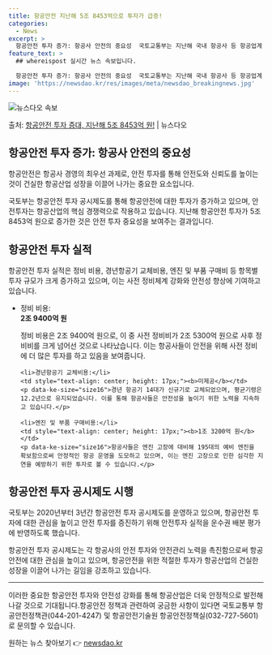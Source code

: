 ```yaml
---
title: 항공안전 지난해 5조 8453억으로 투자가 급증!
categories:
  - News
excerpt: >
  항공안전 투자 증가: 항공사 안전의 중요성  국토교통부는 지난해 국내 항공사 등 항공업계 안전 투자가 5조 …
feature_text: >
  ## whereispost 실시간 뉴스 속보입니다.

  항공안전 투자 증가: 항공사 안전의 중요성  국토교통부는 지난해 국내 항공사 등 항공업계 안전 투자가 5조 …
image: 'https://newsdao.kr/res/images/meta/newsdao_breakingnews.jpg'
---
```


![뉴스다오 속보](https://newsdao.kr/res/images/meta/newsdao_breakingnews.jpg)

<p>출처: <a href="https://newsdao.kr/4598" rel="dofollow">항공안전 투자 증대, 지난해 5조 8453억 원!</a> | 뉴스다오</p>

<h2 data-ke-size="size26">항공안전 투자 증가: 항공사 안전의 중요성</h2>
항공안전은 항공사 경영의 최우선 과제로, 안전 투자를 통해 안전도와 신뢰도를 높이는 것이 건실한 항공산업 성장을 이끌어 나가는 중요한 요소입니다.

<p data-ke-size="size16">국토부는 항공안전 투자 공시제도를 통해 항공안전에 대한 투자가 증가하고 있으며, 안전투자는 항공산업의 핵심 경쟁력으로 작용하고 있습니다. 지난해 항공안전 투자가 5조 8453억 원으로 증가한 것은 안전 투자 중요성을 보여주는 결과입니다.</p>

<h2 data-ke-size="size26">항공안전 투자 실적</h2>
항공안전 투자 실적은 정비 비용, 경년항공기 교체비용, 엔진 및 부품 구매비 등 항목별 투자 규모가 크게 증가하고 있으며, 이는 사전 정비체계 강화와 안전성 향상에 기여하고 있습니다.

<ul>
	<li>정비 비용:</li>
	<td style="text-align: center; height: 17px;"><b>2조 9400억 원</b></td>
	<p data-ke-size="size16">정비 비용은 2조 9400억 원으로, 이 중 사전 정비비가 2조 5300억 원으로 사후 정비비를 크게 넘어선 것으로 나타났습니다. 이는 항공사들이 안전을 위해 사전 정비에 더 많은 투자를 하고 있음을 보여줍니다.</p>

	<li>경년항공기 교체비용:</li>
	<td style="text-align: center; height: 17px;"><b>미제공</b></td>
	<p data-ke-size="size16">경년 항공기 14대가 신규기로 교체되었으며, 평균기령은 12.2년으로 유지되었습니다. 이를 통해 항공사들은 안전성을 높이기 위한 노력을 지속하고 있습니다.</p>

	<li>엔진 및 부품 구매비용:</li>
	<td style="text-align: center; height: 17px;"><b>1조 3200억 원</b></td>
	<p data-ke-size="size16">항공사들은 엔진 고장에 대비해 195대의 예비 엔진을 확보함으로써 안정적인 항공 운영을 도모하고 있으며, 이는 엔진 고장으로 인한 심각한 지연을 예방하기 위한 투자로 볼 수 있습니다.</p>
</ul>

<h2 data-ke-size="size26">항공안전 투자 공시제도 시행</h2>
국토부는 2020년부터 3년간 항공안전 투자 공시제도를 운영하고 있으며, 항공안전 투자에 대한 관심을 높이고 안전 투자를 증진하기 위해 안전투자 실적을 운수권 배분 평가에 반영하도록 했습니다.

<p data-ke-size="size16">항공안전 투자 공시제도는 각 항공사의 안전 투자와 안전관리 노력을 촉진함으로써 항공안전에 대한 관심을 높이고 있으며, 항공안전을 위한 적절한 투자가 항공산업의 건실한 성장을 이끌어 나가는 길임을 강조하고 있습니다.</p>

<hr>

이러한 중요한 항공안전 투자와 안전성 강화를 통해 항공산업은 더욱 안정적으로 발전해 나갈 것으로 기대됩니다.항공안전 정책과 관련하여 궁금한 사항이 있다면 국토교통부 항공안전정책관(044-201-4247) 및 항공안전기술원 항공안전정책실(032-727-5601)로 문의할 수 있습니다.

<p data-ke-size="size16"></p> 

원하는 뉴스 찾아보기 👉 <a href="https://newsdao.kr" rel="dofollow">newsdao.kr</a>


